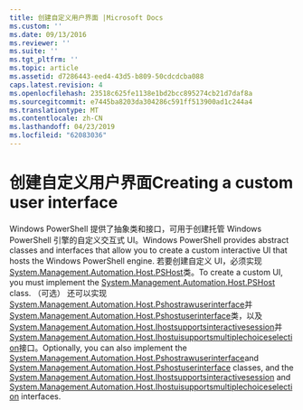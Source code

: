 ```yaml
---
title: 创建自定义用户界面 |Microsoft Docs
ms.custom: ''
ms.date: 09/13/2016
ms.reviewer: ''
ms.suite: ''
ms.tgt_pltfrm: ''
ms.topic: article
ms.assetid: d7286443-eed4-43d5-b809-50cdcdcba088
caps.latest.revision: 4
ms.openlocfilehash: 23518c625fe1138e1bd2bcc895274cb21d7daf8a
ms.sourcegitcommit: e7445ba8203da304286c591ff513900ad1c244a4
ms.translationtype: MT
ms.contentlocale: zh-CN
ms.lasthandoff: 04/23/2019
ms.locfileid: "62083036"
---
```

# <a name="creating-a-custom-user-interface"></a><span data-ttu-id="7fd8e-102">创建自定义用户界面</span><span class="sxs-lookup"><span data-stu-id="7fd8e-102">Creating a custom user interface</span></span>

<span data-ttu-id="7fd8e-103">Windows PowerShell 提供了抽象类和接口，可用于创建托管 Windows PowerShell 引擎的自定义交互式 UI。</span><span class="sxs-lookup"><span data-stu-id="7fd8e-103">Windows PowerShell provides abstract classes and interfaces that allow you to create a custom interactive UI that hosts the Windows PowerShell engine.</span></span> <span data-ttu-id="7fd8e-104">若要创建自定义 UI，必须实现[System.Management.Automation.Host.PSHost](/dotnet/api/System.Management.Automation.Host.PSHost)类。</span><span class="sxs-lookup"><span data-stu-id="7fd8e-104">To create a custom UI, you must implement the [System.Management.Automation.Host.PSHost](/dotnet/api/System.Management.Automation.Host.PSHost) class.</span></span> <span data-ttu-id="7fd8e-105">（可选） 还可以实现[System.Management.Automation.Host.Pshostrawuserinterface](/dotnet/api/System.Management.Automation.Host.PSHostRawUserInterface)并[System.Management.Automation.Host.Pshostuserinterface](/dotnet/api/System.Management.Automation.Host.PSHostUserInterface)类，以及[System.Management.Automation.Host.Ihostsupportsinteractivesession](/dotnet/api/System.Management.Automation.Host.IHostSupportsInteractiveSession)并[System.Management.Automation.Host.Ihostuisupportsmultiplechoiceselection](/dotnet/api/System.Management.Automation.Host.IHostUISupportsMultipleChoiceSelection)接口。</span><span class="sxs-lookup"><span data-stu-id="7fd8e-105">Optionally, you can also implement the [System.Management.Automation.Host.Pshostrawuserinterface](/dotnet/api/System.Management.Automation.Host.PSHostRawUserInterface)and [System.Management.Automation.Host.Pshostuserinterface](/dotnet/api/System.Management.Automation.Host.PSHostUserInterface) classes, and the [System.Management.Automation.Host.Ihostsupportsinteractivesession](/dotnet/api/System.Management.Automation.Host.IHostSupportsInteractiveSession) and [System.Management.Automation.Host.Ihostuisupportsmultiplechoiceselection](/dotnet/api/System.Management.Automation.Host.IHostUISupportsMultipleChoiceSelection) interfaces.</span></span>
